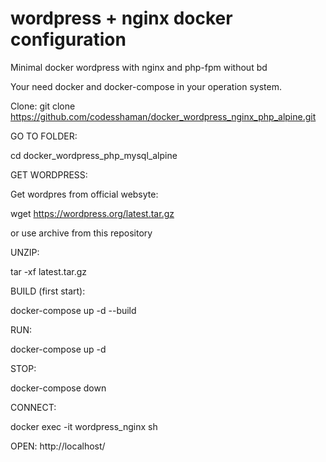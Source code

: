 # wordpress + nginx docker configuration
Minimal docker wordpress with nginx and php-fpm without bd

Your need docker and docker-compose in your operation system.

Clone: git clone https://github.com/codesshaman/docker_wordpress_nginx_php_alpine.git

GO TO FOLDER:

cd docker_wordpress_php_mysql_alpine

GET WORDPRESS:

Get wordpres from official websyte:

wget https://wordpress.org/latest.tar.gz

or use archive from this repository

UNZIP:

tar -xf latest.tar.gz

BUILD (first start):

docker-compose up -d --build

RUN:

docker-compose up -d

STOP:

docker-compose down

CONNECT:

docker exec -it wordpress_nginx sh

OPEN:
http://localhost/
